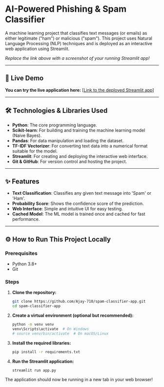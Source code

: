 # AI-Powered Phishing & Spam Classifier

A machine learning project that classifies text messages (or emails) as either legitimate ("ham") or malicious ("spam"). This project uses Natural Language Processing (NLP) techniques and is deployed as an interactive web application using Streamlit.

  
*Replace the link above with a screenshot of your running Streamlit app!*

---

## 🚀 Live Demo

**You can try the live application here:** [[Link to the deployed Streamlit app](https://spam-classifier-app-gn9hyu0n70l.streamlit.app/)]



---

## 🛠️ Technologies & Libraries Used

- **Python**: The core programming language.
- **Scikit-learn**: For building and training the machine learning model (Naive Bayes).
- **Pandas**: For data manipulation and loading the dataset.
- **TF-IDF Vectorizer**: For converting text data into a numerical format suitable for the model.
- **Streamlit**: For creating and deploying the interactive web interface.
- **Git & GitHub**: For version control and hosting the project.

---

## ✨ Features

- **Text Classification**: Classifies any given text message into 'Spam' or 'Ham'.
- **Probability Score**: Shows the confidence score of the prediction.
- **Web Interface**: Simple and intuitive UI for easy testing.
- **Cached Model**: The ML model is trained once and cached for fast performance.

---

## ⚙️ How to Run This Project Locally

### Prerequisites
- Python 3.8+
- Git

### Steps

1.  **Clone the repository:**
    ```bash
    git clone https://github.com/Ajay-710/spam-classifier-app.git
    cd spam-classifier-app
    ```

2.  **Create a virtual environment (optional but recommended):**
    ```bash
    python -m venv venv
    venv\Scripts\activate  # On Windows
    # source venv/bin/activate  # On macOS/Linux
    ```

3.  **Install the required libraries:**
    ```bash
    pip install -r requirements.txt
    ```

4.  **Run the Streamlit application:**
    ```bash
    streamlit run app.py
    ```

The application should now be running in a new tab in your web browser!
